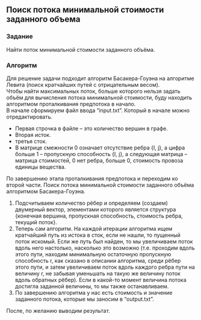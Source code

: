 ## Поиск потока минимальной стоимости заданного объема

### Задание
Найти поток минимальной стоимости заданного объёма.

### Алгоритм
Для решение задачи подходит алгоритм Басакера-Гоуэна на алгоритме Левита (поиск кратчайших путей с отрицательным весом).<br/>
Чтобы найти максимальных поток, больше которого нельзя задать объём для вычисления потока минимальной стоимости,
буду находить алгоритмом проталкивания предпотока в начало.<br/>
В начале сформируем файл ввода “input.txt”. Который в начале можно отредактировать.
* Первая строчка в файле – это количество вершин в графе.
* Вторая исток.
* третья сток.
* В матрице смежности 0 означает отсутствие ребра {I, j}, а цифра больше 1 – пропускную способность {I, j}, а следующая матрица – матрица стоимостей,
0 нет ребра, больше 0, стоимость провоза единицы вещества.

По завершению этапа проталкивания предпотока и переходим ко второй части. Поиск потока минимальной стоимости заданного объёма алгоритмом Басакера-Гоуэна.
1. Подсчитываем количество рёбер и определяем (создаем) двумерный вектор, элементами которого является структура {конечная вершина, пропускная способность,
стоимость ребра, текущий поток}.
2. Теперь сам алгоритм. На каждой итерации алгоритма ищем кратчайший путь из истока в сток, если не нашли, то пущенный поток искомый.
Если же путь был найден, то мы увеличиваем поток вдоль него настолько, насколько это возможно (т.е. проходим вдоль этого пути,
находим минимальную остаточную пропускную способность r, как сказано в описании алгоритма, среди рёбер этого пути,
и затем увеличиваем поток вдоль каждого ребра пути на величину r, не забывая уменьшать на такую же величину поток вдоль обратных рёбер). 
Если в какой-то момент величина потока достигла заданной величины, то мы также останавливаем.
3. По завершению алгоритма у нас есть стоимость и значение заданного потока, которые мы заносим в “output.txt”.

После, по желанию выводим результат.

